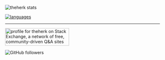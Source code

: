 ![theherk stats](https://github-readme-stats.vercel.app/api?username=theherk&show_icons=true&include_all_commits=true&count_private=true&title_color=4fb4d8&icon_color=ef7c2a&text_color=848794&bg_color=1c1d21)

[![languages](https://github-readme-stats.vercel.app/api/top-langs/?username=theherk&layout=compact&title_color=4fb4d8&icon_color=ef7c2a&text_color=848794&bg_color=1c1d21)](https://github.com/theherk/github-readme-stats)

---

<a href="https://stackexchange.com/users/2379504"><img src="https://stackexchange.com/users/flair/2379504.png?theme=dark" width="208" height="58" alt="profile for theherk on Stack Exchange, a network of free, community-driven Q&amp;A sites" title="profile for theherk on Stack Exchange, a network of free, community-driven Q&amp;A sites"></a>

![GitHub followers](https://img.shields.io/github/followers/theherk?logo=GitHub&logoColor=ef7c2a)
